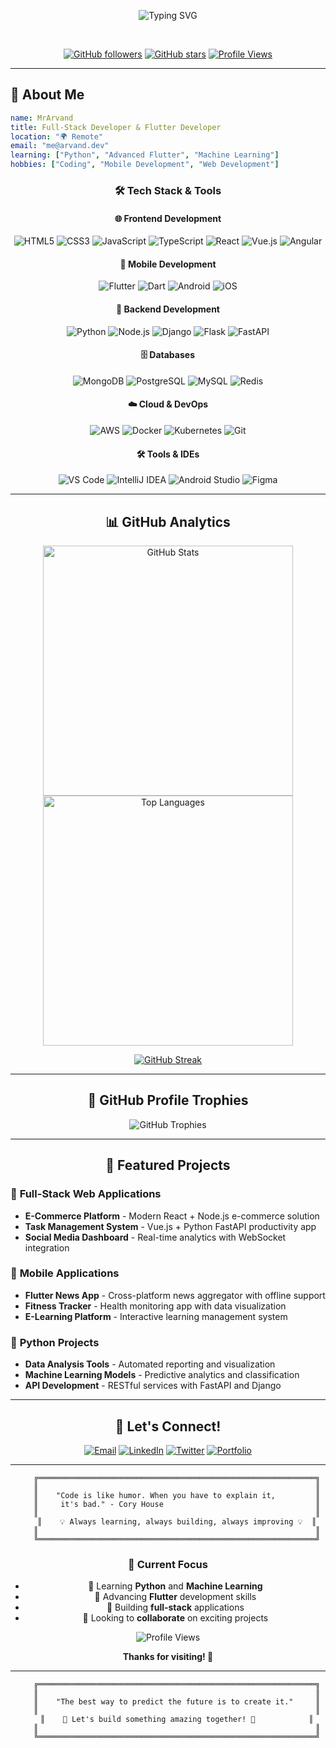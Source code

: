 <div align="center">

![Typing SVG](https://readme-typing-svg.herokuapp.com?font=Fira+Code&size=30&duration=3000&pause=1000&color=00D4FF&center=true&vCenter=true&width=600&lines=Hello+World!+%F0%9F%91%8B;I'm+MrArvand+%F0%9F%8E%93;Full-Stack+Developer+%F0%9F%9A%80;Flutter+Developer+%F0%9F%8F%8E;Python+Enthusiast+%F0%9F%8D%8D)

</div>

<br>

<div align="center">

[![GitHub followers](https://img.shields.io/github/followers/MrArvand?style=for-the-badge&logo=github&label=Followers&color=00D4FF)](https://github.com/MrArvand)
[![GitHub stars](https://img.shields.io/github/stars/MrArvand?style=for-the-badge&logo=github&label=Stars&color=00D4FF)](https://github.com/MrArvand)
[![Profile Views](https://komarev.com/ghpvc/?username=MrArvand&style=for-the-badge&color=00D4FF&label=Profile+Views)](https://github.com/MrArvand)

</div>

---

## 🎯 About Me

```yaml
name: MrArvand
title: Full-Stack Developer & Flutter Developer
location: "🌍 Remote"
email: "me@arvand.dev"
learning: ["Python", "Advanced Flutter", "Machine Learning"]
hobbies: ["Coding", "Mobile Development", "Web Development"]
```

<div align="center">

### 🛠️ Tech Stack & Tools

</div>

<div align="center">

#### 🌐 **Frontend Development**
![HTML5](https://img.shields.io/badge/HTML5-E34F26?style=for-the-badge&logo=html5&logoColor=white)
![CSS3](https://img.shields.io/badge/CSS3-1572B6?style=for-the-badge&logo=css3&logoColor=white)
![JavaScript](https://img.shields.io/badge/JavaScript-F7DF1E?style=for-the-badge&logo=javascript&logoColor=black)
![TypeScript](https://img.shields.io/badge/TypeScript-007ACC?style=for-the-badge&logo=typescript&logoColor=white)
![React](https://img.shields.io/badge/React-20232A?style=for-the-badge&logo=react&logoColor=61DAFB)
![Vue.js](https://img.shields.io/badge/Vue.js-35495E?style=for-the-badge&logo=vue.js&logoColor=4FC08D)
![Angular](https://img.shields.io/badge/Angular-DD0031?style=for-the-badge&logo=angular&logoColor=white)

#### 📱 **Mobile Development**
![Flutter](https://img.shields.io/badge/Flutter-02569B?style=for-the-badge&logo=flutter&logoColor=white)
![Dart](https://img.shields.io/badge/Dart-0175C2?style=for-the-badge&logo=dart&logoColor=white)
![Android](https://img.shields.io/badge/Android-3DDC84?style=for-the-badge&logo=android&logoColor=white)
![iOS](https://img.shields.io/badge/iOS-000000?style=for-the-badge&logo=ios&logoColor=white)

#### 🐍 **Backend Development**
![Python](https://img.shields.io/badge/Python-3776AB?style=for-the-badge&logo=python&logoColor=white)
![Node.js](https://img.shields.io/badge/Node.js-43853D?style=for-the-badge&logo=node.js&logoColor=white)
![Django](https://img.shields.io/badge/Django-092E20?style=for-the-badge&logo=django&logoColor=white)
![Flask](https://img.shields.io/badge/Flask-000000?style=for-the-badge&logo=flask&logoColor=white)
![FastAPI](https://img.shields.io/badge/FastAPI-009688?style=for-the-badge&logo=fastapi&logoColor=white)

#### 🗄️ **Databases**
![MongoDB](https://img.shields.io/badge/MongoDB-4EA94B?style=for-the-badge&logo=mongodb&logoColor=white)
![PostgreSQL](https://img.shields.io/badge/PostgreSQL-316192?style=for-the-badge&logo=postgresql&logoColor=white)
![MySQL](https://img.shields.io/badge/MySQL-00000F?style=for-the-badge&logo=mysql&logoColor=white)
![Redis](https://img.shields.io/badge/Redis-DC382D?style=for-the-badge&logo=redis&logoColor=white)

#### ☁️ **Cloud & DevOps**
![AWS](https://img.shields.io/badge/AWS-232F3E?style=for-the-badge&logo=amazon-aws&logoColor=white)
![Docker](https://img.shields.io/badge/Docker-2496ED?style=for-the-badge&logo=docker&logoColor=white)
![Kubernetes](https://img.shields.io/badge/Kubernetes-326CE5?style=for-the-badge&logo=kubernetes&logoColor=white)
![Git](https://img.shields.io/badge/Git-F05032?style=for-the-badge&logo=git&logoColor=white)

#### 🛠️ **Tools & IDEs**
![VS Code](https://img.shields.io/badge/VS_Code-007ACC?style=for-the-badge&logo=visual-studio-code&logoColor=white)
![IntelliJ IDEA](https://img.shields.io/badge/IntelliJ_IDEA-000000?style=for-the-badge&logo=intellij-idea&logoColor=white)
![Android Studio](https://img.shields.io/badge/Android_Studio-3DDC84?style=for-the-badge&logo=android-studio&logoColor=white)
![Figma](https://img.shields.io/badge/Figma-F24E1E?style=for-the-badge&logo=figma&logoColor=white)

</div>

---

<div align="center">

## 📊 GitHub Analytics

</div>

<div align="center">

<img src="https://github-readme-stats.vercel.app/api?username=MrArvand&show_icons=true&theme=tokyonight&hide_border=true&count_private=true" alt="GitHub Stats" width="400"/>

<img src="https://github-readme-stats.vercel.app/api/top-langs/?username=MrArvand&layout=compact&theme=tokyonight&hide_border=true" alt="Top Languages" width="400"/>

</div>

<div align="center">

[![GitHub Streak](https://github-readme-streak-stats.herokuapp.com?user=MrArvand&theme=dark&hide_border=true)](https://git.io/streak-stats)

</div>

---

<div align="center">

## 🎨 GitHub Profile Trophies

<img src="https://github-profile-trophy.vercel.app/?username=MrArvand" alt="GitHub Trophies" />

</div>

---

<div align="center">

## 🌟 Featured Projects

<div align="left">

### 🚀 **Full-Stack Web Applications**
- **E-Commerce Platform** - Modern React + Node.js e-commerce solution
- **Task Management System** - Vue.js + Python FastAPI productivity app
- **Social Media Dashboard** - Real-time analytics with WebSocket integration

### 📱 **Mobile Applications**
- **Flutter News App** - Cross-platform news aggregator with offline support
- **Fitness Tracker** - Health monitoring app with data visualization
- **E-Learning Platform** - Interactive learning management system

### 🐍 **Python Projects**
- **Data Analysis Tools** - Automated reporting and visualization
- **Machine Learning Models** - Predictive analytics and classification
- **API Development** - RESTful services with FastAPI and Django

</div>

</div>

---

<div align="center">

## 🤝 Let's Connect!

<div align="center">

[![Email](https://img.shields.io/badge/Email-me@arvand.dev-D14836?style=for-the-badge&logo=gmail&logoColor=white)](mailto:me@arvand.dev)
[![LinkedIn](https://img.shields.io/badge/LinkedIn-0077B5?style=for-the-badge&logo=linkedin&logoColor=white)](https://linkedin.com/in/mrarvand)
[![Twitter](https://img.shields.io/badge/Twitter-1DA1F2?style=for-the-badge&logo=twitter&logoColor=white)](https://twitter.com/mrarvand)
[![Portfolio](https://img.shields.io/badge/Portfolio-000000?style=for-the-badge&logo=About.me&logoColor=white)](https://arvand.dev)

</div>

</div>

---

<div align="center">

```ascii
    ╔══════════════════════════════════════════════════════════════╗
    ║                                                              ║
    ║    "Code is like humor. When you have to explain it,         ║
    ║     it's bad." - Cory House                                  ║
    ║                                                              ║
    ║    💡 Always learning, always building, always improving 💡  ║
    ║                                                              ║
    ╚══════════════════════════════════════════════════════════════╝
```

</div>

<div align="center">

### 🎯 **Current Focus**
- 🌱 Learning **Python** and **Machine Learning**
- 📱 Advancing **Flutter** development skills
- 🚀 Building **full-stack** applications
- 💞️ Looking to **collaborate** on exciting projects

</div>

<div align="center">

![Profile Views](https://komarev.com/ghpvc/?username=MrArvand&style=for-the-badge&color=00D4FF&label=Profile+Views)

**Thanks for visiting! 👋**

</div>

---

<div align="center">

```ascii
    ╔══════════════════════════════════════════════════════════════╗
    ║                                                              ║
    ║    "The best way to predict the future is to create it."     ║
    ║                                                              ║
    ║    🚀 Let's build something amazing together! 🚀            ║
    ║                                                              ║
    ╚══════════════════════════════════════════════════════════════╝
```

</div>